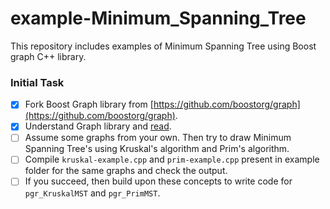 # example-Minimum_Spanning_Tree
This repository includes examples of Minimum Spanning Tree using Boost graph C++ library.

### Initial Task
- [x] Fork Boost Graph library from [https://github.com/boostorg/graph](https://github.com/boostorg/graph).
- [x] Understand Graph library and [read](http://www.boost.org/doc/libs/1_63_0/libs/graph/doc/table_of_contents.html).
- [ ] Assume some graphs from your own. Then try to draw Minimum Spanning Tree's using Kruskal's algorithm and Prim's algorithm.
- [ ] Compile `kruskal-example.cpp` and `prim-example.cpp` present in example folder for the same graphs and check the output.
- [ ] If you succeed, then build upon these concepts to write code for `pgr_KruskalMST` and `pgr_PrimMST`.
